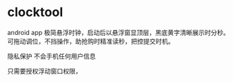 # clocktool
android  app  极简悬浮时钟，启动后以悬浮窗显顶层，黑底黄字清晰展示时分秒。可拖动调位，不挡操作，助抢购时精准读秒，把控提交时机。

隐私保护
不会手机任何用户信息

只需要授权浮动窗口权限，
